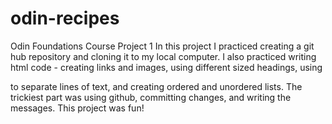 # odin-recipes
Odin Foundations Course Project 1
In this project I practiced creating a git hub repository and cloning it to my local computer.
I also practiced writing html code - creating links and images, using different sized headings, using <p> to separate lines of text, and creating ordered and unordered lists.
The trickiest part was using github, committing changes, and writing the messages.
This project was fun! 